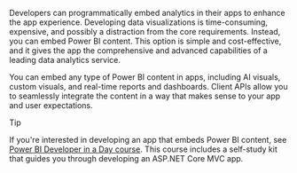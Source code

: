 Developers can programmatically embed analytics in their apps to enhance the app experience. Developing data visualizations is time-consuming, expensive, and possibly a distraction from the core requirements. Instead, you can embed Power BI content. This option is simple and cost-effective, and it gives the app the comprehensive and advanced capabilities of a leading data analytics service.

You can embed any type of Power BI content in apps, including AI visuals, custom visuals, and real-time reports and dashboards. Client APIs allow you to seamlessly integrate the content in a way that makes sense to your app and user expectations.

> [!TIP]
> If you're interested in developing an app that embeds Power BI content, see [Power BI Developer in a Day course](/power-bi/learning-catalog/developer-online-course/?azure-portal=true). This course includes a self-study kit that guides you through developing an ASP.NET Core MVC app.
